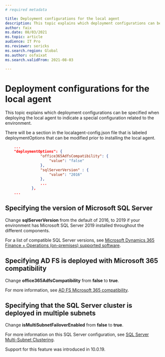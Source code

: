 ```yaml
---
# required metadata

title: Deployment configurations for the local agent
description: This topic explains which deployment configurations can be specified when deploying the local agent to indicate a special configuration related to the environment. 
author: faix
ms.date: 08/03/2021
ms.topic: article
audience: IT Pro
ms.reviewer: sericks
ms.search.region: Global
ms.author: osfaixat
ms.search.validFrom: 2021-08-03

---
```


# Deployment configurations for the local agent

This topic explains which deployment configurations can be specified when deploying the local agent to indicate a special configuration related to the environment.

There will be a section in the localagent-config.json file that is labeled deploymentOptions that can be modified prior to installing the local agent.

```json
    ...
    "deploymentOptions": {
				"office365AdfsCompatibility": {
					"value": "false"
				},
				"sqlServerVersion" : {
					"value": "2016"
				},
				...
			},
    ...
```

## Specifying the version of Microsoft SQL Server

Change **sqlServerVersion** from the default of 2016, to 2019 if your environment has Microsoft SQL Server 2019 installed throughout the different components.

For a list of compatible SQL Server versions, see [Microsoft Dynamics 365 Finance + Operations (on-premises) supported software](./onprem-compatibility.md).

## Specifying AD FS is deployed with Microsoft 365 compatibility

Change **office365AdfsCompatibility** from **false** to **true**.

For more information, see [AD FS Microsoft 365 compatibility](./onprem-adfscompatibility.md).

## Specifying that the SQL Server cluster is deployed in multiple subnets

Change **isMultiSubnetFailoverEnabled** from **false** to **true**.

For more information on this SQL Server configuration, see [SQL Server Multi-Subnet Clustering](/sql/sql-server/failover-clusters/windows/sql-server-multi-subnet-clustering-sql-server).

Support for this feature was introduced in 10.0.19.
